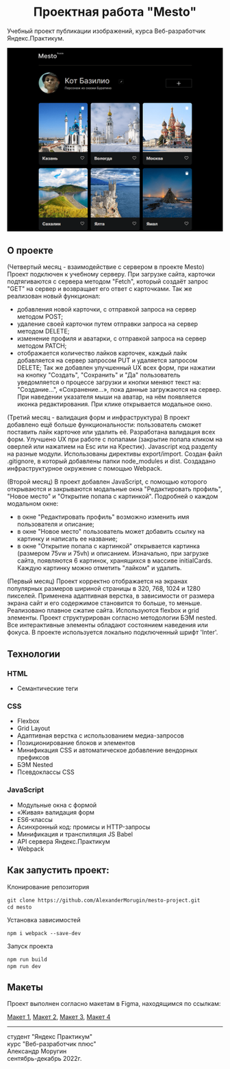 <h1 align="center">Проектная работа "Mesto"</h1>

Учебный проект публикации изображений, курса Веб-разработчик Яндекс.Практикум.

![Mesto Demo](/mesto-readme-min.png)

## О проекте ##

(Четвертый месяц - взаимодействие с сервером в проекте Mesto)
Проект подключен к учебному серверу. При загрузке сайта, карточки подтягиваются с сервера методом "Fetch", 
который создаёт запрос "GET" на сервер и возвращает его ответ с карточками. Так же реализован новый функционал:
- добавления новой карточки, с отправкой запроса на сервер методом POST;
- удаление своей карточки путем отправки запроса на сервер методом DELETE;
- изменение профиля и аватарки, с отправкой запроса на сервер методом PATCH;
- отображается количество лайков карточек, каждый лайк добавляется на сервер запросом PUT и удаляется запросом DELETE;
Так же добавлен улучшенный UX всех форм, при нажатии на кнопку "Создать", "Сохранить" и "Да" пользователь уведомляется 
о процессе загрузки и кнопки меняют текст на: "Создание...", «Сохранение...», пока данные загружаются на сервер.
При наведении указателя мыши на аватар, на нём появляется иконка редактирования. При клике открывается модальное окно.

(Третий месяц - валидация форм и инфраструктура)
В проект добавлено ещё больше функциональности: пользователь сможет поставить лайк карточке или удалить её. 
Разработана валидация всех форм. Улучшено UX при работе с попапами (закрытие попапа кликом на оверлей или нажатием на Esc или на Крестик).
Javascript код разделty на разные модули. Использованы директивы export/import.
Создан файл .gitignore, в который добавлены папки node_modules и dist. Создадано инфраструктурное окружение с помощью Webpack.

(Второй месяц)
В проект добавлен JavaScript, с помощью которого открываются и закрываются модальные окна "Редактировать профиль",
"Новое место" и "Открытие попапа с картинкой". Подробней о каждом модальном окне:
- в окне "Редактировать профиль" возможно изменить имя пользователя и описание;
- в окне "Новое место" пользователь может добавить ссылку на картинку и написать ее название;
- в окне "Открытие попапа с картинкой" открывается картинка (размером 75vw и 75vh) и описанием.
Изначально, при загрузке сайта, появляются 6 картинок, хранящихся в массиве initialCards. Каждую картинку можно отметить "лайком"
и удалить.

(Первый месяц)
Проект корректно отображается на экранах популярных размеров шириной страницы в 320, 768, 1024 и 1280 пикселей.
Применена адаптивная верстка, в зависимости от размера экрана сайт и его содержимое становится то больше, то меньше.
Реализовано плавное сжатие сайта. Используются flexbox и grid элементы.
Проект структурирован согласно методологии БЭМ nested.
Все интерактивные элементы обладают состоянием наведения или фокуса.
В проекте используется локально подключенный шрифт 'Inter'.

## Технологии ##

### HTML 
* Семантические теги
### CSS
* Flexbox
* Grid Layout
* Адаптивная верстка с использованием медиа-запросов
* Позиционирование блоков и элементов
* Минификация CSS и автоматическое добавление вендорных префиксов
* БЭМ Nested
* Псевдоклассы CSS
### JavaScript
* Модульные окна с формой
* «Живая» валидация форм
* ES6-классы
* Асинхронный код: промисы и HTTP-запросы
* Минификация и транспиляция JS Babel
* API сервера Яндекс.Практикум
* Webpack

## Как запустить проект: ##
Клонирование репозитория
```
git clone https://github.com/AlexanderMorugin/mesto-project.git
cd mesto
```
Установка зависимостей
```
npm i webpack --save-dev
```
Запуск проекта
```
npm run build
npm run dev
```

## Макеты ##

Проект выполнен согласно макетам в Figma, находящимся по ссылкам:

[Макет 1](https://www.figma.com/file/2cn9N9jSkmxD84oJik7xL7/JavaScript.-Sprint-4?node-id=0%3A1), [Макет 2](https://www.figma.com/file/bjyvbKKJN2naO0ucURl2Z0/JavaScript.-Sprint-5?node-id=0%3A1), [Макет 3](https://www.figma.com/file/PSdQFRHoxXJFs2FH8IXViF/JavaScript.-Sprint-9), [Макет 4](https://www.figma.com/file/kRVLKwYG3d1HGLvh7JFWRT/JavaScript.-Sprint-6)

--------
студент "Яндекс Практикум"\
курс "Веб-разработчик плюс"\
Александр Моругин\
сентябрь-декабрь 2022г.
